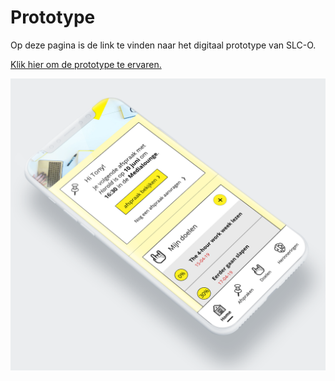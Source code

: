 # Prototype

Op deze pagina is de link te vinden naar het digitaal prototype van SLC-O.

[Klik hier om de prototype te ervaren.](https://projects.invisionapp.com/share/M7SDC2RTCGK#/screens)

![](../.gitbook/assets/mock-up1.png)



